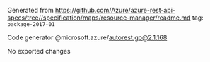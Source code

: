 Generated from https://github.com/Azure/azure-rest-api-specs/tree//specification/maps/resource-manager/readme.md tag: `package-2017-01`

Code generator @microsoft.azure/autorest.go@2.1.168

No exported changes